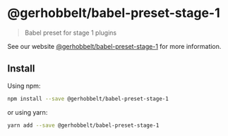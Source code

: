 # @gerhobbelt/babel-preset-stage-1

> Babel preset for stage 1 plugins

See our website [@gerhobbelt/babel-preset-stage-1](https://new.babeljs.io/docs/en/next/babel-preset-stage-1.html) for more information.

## Install

Using npm:

```sh
npm install --save @gerhobbelt/babel-preset-stage-1
```

or using yarn:

```sh
yarn add --save @gerhobbelt/babel-preset-stage-1
```
